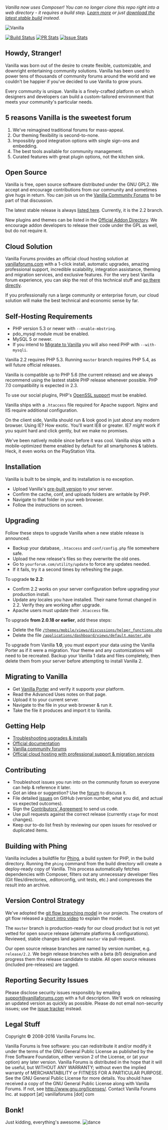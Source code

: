 _Vanilla now uses Composer!
You can no longer clone this repo right into a web directory - it requires a build step. [Learn more](http://vanillaforums.org/discussion/31083/vanilla-now-uses-compose) or just [download the latest stable build](http://vanillaforums.org/addon/vanilla-core) instead_.

![Vanilla](http://cdn.vanillaforums.com/vanilla-black-logo-400.svg)

[![Build Status](https://img.shields.io/travis/vanilla/vanilla.svg?style=flat-square)](https://travis-ci.org/vanilla/vanilla)
[![PR Stats](http://issuestats.com/github/vanilla/vanilla/badge/pr?style=flat-square)](http://issuestats.com/github/vanilla/vanilla)
[![Issue Stats](http://issuestats.com/github/vanilla/vanilla/badge/issue?style=flat-square)](http://issuestats.com/github/vanilla/vanilla)

## Howdy, Stranger!

Vanilla was born out of the desire to create flexible, customizable, and downright entertaining
community solutions. Vanilla has been used to power tens of thousands of community forums around the world
and we couldn't be happier if you've decided to use Vanilla to grow yours.

Every community is unique. Vanilla is a finely-crafted platform on which designers and developers
can build a custom-tailored environment that meets your community's particular needs.

## 5 reasons Vanilla is the sweetest forum

1. We've reimagined traditional forums for mass-appeal.
1. Our theming flexibility is second-to-none.
1. Impossibly good integration options with single sign-ons and embedding.
1. The best tools available for community management.
1. Curated features with great plugin options, not the kitchen sink.

## Open Source

Vanilla is free, open source software distributed under the GNU GPL2.
We accept and encourage contributions from our community and sometimes give hugs in return.
You can join us on the [Vanilla Community Forums](http://vanillaforums.org/discussions) to be part of that discussion.

The latest stable release is always [listed here](http://vanillaforums.org/addon/vanilla-core). Currently, it is the 2.2 branch.

New plugins and themes can be listed in the [Official Addon Directory](http://vanillaforums.org/addon/).
We encourage addon developers to release their code under the GPL as well, but do not require it.

## Cloud Solution

Vanilla Forums provides an official cloud hosting solution at [vanillaforums.com](http://vanillaforums.com)
with a 1-click install, automatic upgrades, amazing professional support, incredible scalability,
integration assistance, theming and migration services, and exclusive features. For the very best Vanilla forum experience,
you can skip the rest of this technical stuff and [go there directly](http://vanillaforums.com/plans).

If you professionally run a large community or enterprise forum, our cloud solution will make the best technical and economic sense by far.

## Self-Hosting Requirements

* PHP version 5.3 or newer with `--enable-mbstring`.
* pdo_mysql module must be enabled.
* MySQL 5 or newer.
* If you intend to [Migrate to Vanilla](#migrating-to-vanilla) you will also need PHP with `--with-mysqli`.

Vanilla 2.2 requires PHP 5.3. Running `master` branch requires PHP 5.4, as will future official releases.

Vanilla is compatible up to PHP 5.6 (the current release) and we always recommend using the lastest stable PHP release whenever possible. PHP 7.0 compatibility is expected in 2.3.

To use our social plugins, PHP's [OpenSSL support](http://php.net/manual/en/openssl.installation.php) must be enabled.

Vanilla ships with a `.htaccess` file required for Apache support. Nginx and IIS require additional configuration.

On the client side, Vanilla should run & look good in just about any modern browser.
Using IE? How exotic. You'll want IE8 or greater. IE7 *might* work if you squint hard and click gently, but we make no promises.

We've been natively mobile since before it was cool. Vanilla ships with a mobile-optimized theme enabled
by default for all smartphones & tablets. Heck, it even works on the PlayStation Vita.

## Installation

Vanilla is built to be simple, and its installation is no exception.

* Upload Vanilla's [pre-built version](https://vanillaforums.org/addon/vanilla-core) to your server.
* Confirm the cache, conf, and uploads folders are writable by PHP.
* Navigate to that folder in your web browser.
* Follow the instructions on screen.

## Upgrading

Follow these steps to upgrade Vanilla when a new stable release is announced.


* Backup your database, `.htaccess` and `conf/config.php` file somewhere safe.
* Upload the new release's files so they overwrite the old ones.
* Go to `yourforum.com/utility/update` to force any updates needed.
* If it fails, try it a second times by refreshing the page.

To upgrade **to 2.2**:

* Confirm 2.2 works on your server configuration before upgrading your production install.
* Update any locales you have installed. Their name format changed in 2.2. Verify they are working after upgrade.
* Apache users must update their `.htaccess` file.

To upgrade **from 2.0.18 or earlier**, add these steps:

* Delete the file [`/themes/mobile/views/discussions/helper_functions.php`](https://github.com/vanillaforums/Garden/blob/2.0/themes/mobile/views/discussions/helper_functions.php)
* Delete the file [`/applications/dashboard/views/default.master.php`](https://github.com/vanilla/vanilla/blob/2.0/applications/dashboard/views/default.master.php)

To upgrade from Vanilla **1.0**, you must export your data using the Vanilla Porter as if it were a migration. Your theme and any customizations will need to be recreated. Backup your Vanilla 1 data and files completely, then delete them from your server before attempting to install Vanilla 2.

## Migrating to Vanilla

* Get [Vanilla Porter](http://vanillaforums.org/addon/porter-core) and verify it supports your platform.
* Read the Advanced Uses notes on that page.
* Upload it to your current server.
* Navigate to the file in your web browser & run it.
* Take the file it produces and import it to Vanilla.

## Getting Help

* [Troubleshooting upgrades & installs](http://docs.vanillaforums.com/developers/troubleshooting/)
* [Official documentation](http://docs.vanillaforums.com)
* [Vanilla community forums](http://vanillaforums.org/discussions)
* [Official cloud hosting with professional support & migration services](http://vanillaforums.com/plans)

## Contributing

* Troubleshoot issues you run into on the community forum so everyone can help & reference it later.
* Got an idea or suggestion? Use the [forum](http://vanillaforums.org/discussions) to discuss it.
* File detailed [issues](https://github.com/vanilla/vanilla/issues) on GitHub (version number, what you did, and actual vs expected outcomes).
* Sign the [Contributors' Agreement](http://vanillaforums.org/contributors) to send us code.
* Use pull requests against the correct release (currently `stage` for most changes).
* Keep our to-do list fresh by reviewing our open issues for resolved or duplicated items.

## Building with Phing

Vanilla includes a  buildfile for [Phing](https://www.phing.info/), a build system for PHP, in the build directory. Running the `phing` command from the build directory will create a deploy-ready copy of Vanilla.  This process automatically fetches dependencies with Composer, filters out any unnecessary developer files (Git files/directories, .editorconfig, unit tests, etc.) and compresses the result into an archive.

## Version Control Strategy

We've adopted the [git flow branching model](http://nvie.com/posts/a-successful-git-branching-model) in our projects.
The creators of git flow released a [short intro video](http://vimeo.com/16018419) to explain the model.

The `master` branch is production-ready for our cloud product but is not yet vetted for open source release (alternate platforms & configurations).
Reviewed, stable changes land against `master` via pull-request.

Our open source release branches are named by version number, e.g. `release/2.2`.
We begin release branches with a beta (b1) designation and progress them thru release candidate to stable.
All open source releases (included pre-releases) are tagged.

## Reporting Security Issues

Please disclose security issues responsibly by emailing support@vanillaforums.com with a full description.
We'll work on releasing an updated version as quickly as possible.
Please do not email non-security issues; use the [issue tracker](https://github.com/vanilla/vanilla/issues) instead.

## Legal Stuff
Copyright &copy; 2008-2016 Vanilla Forums Inc.

Vanilla Forums is free software: you can redistribute it and/or modify it under the terms of the GNU General Public License
as published by the Free Software Foundation, either version 2 of the License, or (at your option) any later version.
Vanilla Forums is distributed in the hope that it will be useful, but WITHOUT ANY WARRANTY;
without even the implied warranty of MERCHANTABILITY or FITNESS FOR A PARTICULAR PURPOSE.
See the GNU General Public License for more details. You should have received a copy of the GNU General Public License
along with Vanilla Forums.  If not, see <http://www.gnu.org/licenses/>.
Contact Vanilla Forums Inc. at support [at] vanillaforums [dot] com

## Bonk!

Just kidding, everything's awesome. ![dance](http://cdn.vanillaforums.com/dance.gif)

